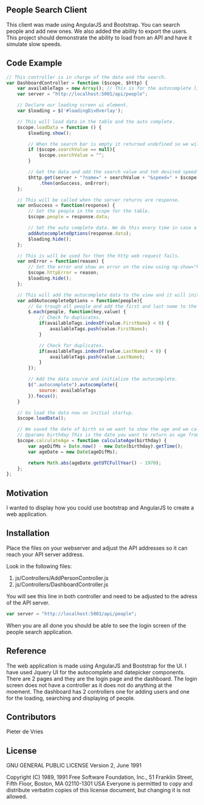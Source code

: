 ## People Search Client

This client was made using AngularJS and Bootstrap. You can search people and add new ones. We also added the ability to export the users. This project should demonstrate the ability to load from an API and have it simulate slow speeds.

## Code Example

```javascript
// This controller is in charge of the data and the search.
var DashboardController = function ($scope, $http) {
    var availableTags = new Array(); // This is for the autocomplete list data source.
    var server = "http://localhost:5001/api/people";

    // Declare our loading screen ui element.
    var $loading = $('#loadingDivOverlay');

    // This will load data in the table and the auto complete.
    $scope.loadData = function () {
        $loading.show();

        // When the search bar is empty it returned undefined so we will need to set it to an empty string.
        if ($scope.searchValue == null){
            $scope.searchValue = "";
        }

        // Get the data and add the search value and teh desired speed you wish to return the data.
        $http.get(server + "?name=" + searchValue + "&speed=" + $scope.speed)
            .then(onSuccess, onError);
    };

    // This will be called when the server returns are response.
    var onSuccess = function(response) {
        // Set the people in the scope for the table.
        $scope.people = response.data;

        // Set the auto complete data. We do this every time in case a user was added by another application.
        addAutocompleteOptions(response.data);
        $loading.hide();
    };

    // This is will be used for then the http web request fails.
    var onError = function(reason) {
        // Set the error and show an error on the view using ng-show="httpError"
        $scope.httpError = reason;
        $loading.hide();
    };

    // This will add the autocomplete data to the view and it will initialize it.
    var addAutocompleteOptions = function(people){
        // Go trough all people and add the first and last name to the list.
        $.each(people, function(key,value) {
            // Check fo duplicates.
            if(availableTags.indexOf(value.FirstName) < 0) {
                availableTags.push(value.FirstName);
            }

            // Check for duplicates.
            if(availableTags.indexOf(value.LastName) < 0) {
                availableTags.push(value.LastName);
            }
        });

        // Add the data source and initialize the autocomplete.
        $(".autocomplete").autocomplete({
            source: availableTags
        }).focus();
    }

    // Go load the data now on initial startup.
    $scope.loadData();

    // We saved the date of birth so we want to show the age and we calculate that here.
    // @params birthday This is the date you want to return as age from today.
    $scope.calculateAge = function calculateAge(birthday) {
        var ageDifMs = Date.now() - new Date(birthday).getTime();
        var ageDate = new Date(ageDifMs);

        return Math.abs(ageDate.getUTCFullYear() - 1970);
    };
};
```

## Motivation

I wanted to display how you could use bootstrap and AngularJS to create a web application.

## Installation

Place the files on your webserver and adjust the API addresses so it can reach your API server address.

Look in the following files:

1. js/Controllers/AddPersonController.js
2. js/Controllers/DashboardController.js

You will see this line in both controller and need to be adjusted to the adress of the API server.

```js
var server = "http://localhost:5001/api/people";
```

When you are all done you should be able to see the login screen of the people search application.

## Reference

The web application is made using AngularJS and Bootstrap for the UI. I have used Jquery UI for the autocomplete and datepicker components. There are 2 pages and they are the login page and the dashboard. The login screen does not have a controller as it does not do anything at the moement. The dashboard has 2 controllers one for adding users and one for the loading, searching and displaying of people. 

## Contributors

Pieter de Vries

## License

GNU GENERAL PUBLIC LICENSE
Version 2, June 1991

Copyright (C) 1989, 1991 Free Software Foundation, Inc.,
51 Franklin Street, Fifth Floor, Boston, MA 02110-1301 USA
Everyone is permitted to copy and distribute verbatim copies
of this license document, but changing it is not allowed.